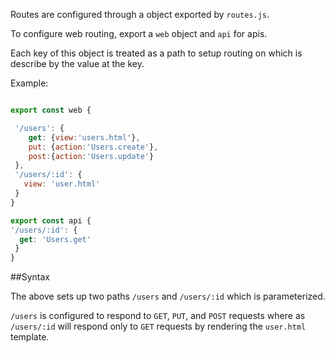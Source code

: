 
Routes are configured through a object exported by `routes.js`.

To configure web routing, export a `web` object and `api` for apis.

Each key of this object is treated as a path to setup routing on which
is describe by the value at the key.

Example:

```javascript

export const web {

 '/users': {
    get: {view:'users.html'},
    put: {action:'Users.create'},
    post:{action:'Users.update'}
 },
 '/users/:id': {
   view: 'user.html'
 }
}

export const api {
'/users/:id': {
  get: 'Users.get'
 }
}

```
##Syntax 

The above sets up two paths `/users` and `/users/:id` which is parameterized.

`/users` is configured to respond to `GET`, `PUT`, and `POST` requests where as `/users/:id` 
will respond only to `GET` requests by rendering the `user.html` template.

